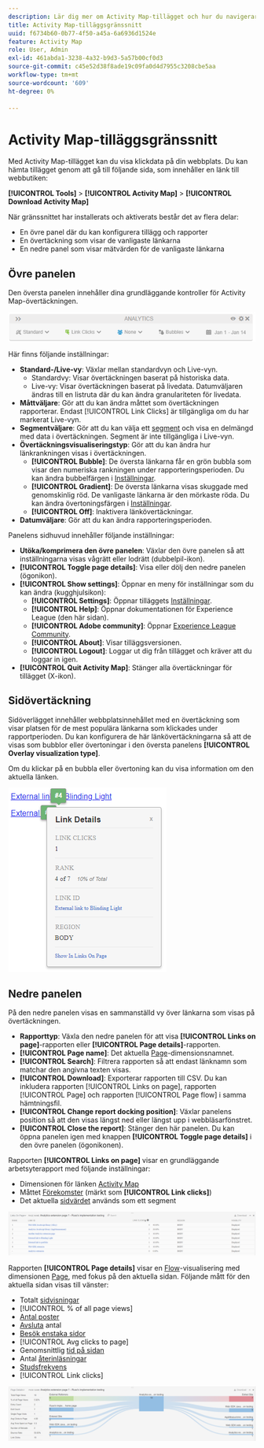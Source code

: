 ```yaml
---
description: Lär dig mer om Activity Map-tillägget och hur du navigerar i gränssnittet.
title: Activity Map-tilläggsgränssnitt
uuid: f6734b60-0b77-4f50-a45a-6a6936d1524e
feature: Activity Map
role: User, Admin
exl-id: 461abda1-3238-4a32-b9d3-5a57b00cf0d3
source-git-commit: c45e52d38f8ade19c09fa0d4d7955c3208cbe5aa
workflow-type: tm+mt
source-wordcount: '609'
ht-degree: 0%

---
```


# Activity Map-tilläggsgränssnitt

Med Activity Map-tillägget kan du visa klickdata på din webbplats. Du kan hämta tillägget genom att gå till följande sida, som innehåller en länk till webbutiken:

**[!UICONTROL Tools]** > **[!UICONTROL Activity Map]** > **[!UICONTROL Download Activity Map]**

När gränssnittet har installerats och aktiverats består det av flera delar:

* En övre panel där du kan konfigurera tillägg och rapporter
* En övertäckning som visar de vanligaste länkarna
* En nedre panel som visar mätvärden för de vanligaste länkarna

## Övre panelen

Den översta panelen innehåller dina grundläggande kontroller för Activity Map-övertäckningen.

![Övertäckning](../assets/overlay.png)

Här finns följande inställningar:

* **Standard-/Live-vy**: Växlar mellan standardvyn och Live-vyn.
   * Standardvy: Visar övertäckningen baserat på historiska data.
   * Live-vy: Visar övertäckningen baserat på livedata. Datumväljaren ändras till en listruta där du kan ändra granulariteten för livedata.
* **Måttväljare**: Gör att du kan ändra måttet som övertäckningen rapporterar. Endast [!UICONTROL Link Clicks] är tillgängliga om du har markerat Live-vyn.
* **Segmentväljare**: Gör att du kan välja ett [segment](/help/components/segmentation/seg-overview.md) och visa en delmängd med data i övertäckningen. Segment är inte tillgängliga i Live-vyn.
* **Övertäckningsvisualiseringstyp**: Gör att du kan ändra hur länkrankningen visas i övertäckningen.
   * **[!UICONTROL Bubble]**: De översta länkarna får en grön bubbla som visar den numeriska rankningen under rapporteringsperioden. Du kan ändra bubbelfärgen i [Inställningar](settings.md).
   * **[!UICONTROL Gradient]**: De översta länkarna visas skuggade med genomskinlig röd. De vanligaste länkarna är den mörkaste röda. Du kan ändra övertoningsfärgen i [Inställningar](settings.md).
   * **[!UICONTROL Off]**: Inaktivera länkövertäckningar.
* **Datumväljare**: Gör att du kan ändra rapporteringsperioden.

Panelens sidhuvud innehåller följande inställningar:

* **Utöka/komprimera den övre panelen**: Växlar den övre panelen så att inställningarna visas vågrätt eller lodrätt (dubbelpil-ikon).
* **[!UICONTROL Toggle page details]**: Visa eller dölj den nedre panelen (ögonikon).
* **[!UICONTROL Show settings]**: Öppnar en meny för inställningar som du kan ändra (kugghjulsikon):
   * **[!UICONTROL Settings]**: Öppnar tilläggets [Inställningar](settings.md).
   * **[!UICONTROL Help]**: Öppnar dokumentationen för Experience League (den här sidan).
   * **[!UICONTROL Adobe community]**: Öppnar [Experience League Community](https://experienceleaguecommunities.adobe.com/).
   * **[!UICONTROL About]**: Visar tilläggsversionen.
   * **[!UICONTROL Logout]**: Loggar ut dig från tillägget och kräver att du loggar in igen.
* **[!UICONTROL Quit Activity Map]**: Stänger alla övertäckningar för tillägget (X-ikon).

## Sidövertäckning

Sidöverlägget innehåller webbplatsinnehållet med en övertäckning som visar platsen för de mest populära länkarna som klickades under rapportperioden. Du kan konfigurera de här länkövertäckningarna så att de visas som bubblor eller övertoningar i den översta panelens **[!UICONTROL Overlay visualization type]**.

Om du klickar på en bubbla eller övertoning kan du visa information om den aktuella länken.

![Länkbubbla](../assets/link-bubble.png)

## Nedre panelen

På den nedre panelen visas en sammanställd vy över länkarna som visas på övertäckningen.

* **Rapporttyp**: Växla den nedre panelen för att visa **[!UICONTROL Links on page]**-rapporten eller **[!UICONTROL Page details]**-rapporten.
* **[!UICONTROL Page name]**: Det aktuella [Page](/help/components/dimensions/page.md)-dimensionsnamnet.
* **[!UICONTROL Search]**: Filtrera rapporten så att endast länknamn som matchar den angivna texten visas.
* **[!UICONTROL Download]**: Exporterar rapporten till CSV. Du kan inkludera rapporten [!UICONTROL Links on page], rapporten [!UICONTROL Page] och rapporten [!UICONTROL Page flow] i samma hämtningsfil.
* **[!UICONTROL Change report docking position]**: Växlar panelens position så att den visas längst ned eller längst upp i webbläsarfönstret.
* **[!UICONTROL Close the report]**: Stänger den här panelen. Du kan öppna panelen igen med knappen **[!UICONTROL Toggle page details]** i den övre panelen (ögonikonen).

Rapporten **[!UICONTROL Links on page]** visar en grundläggande arbetsyterapport med följande inställningar:

* Dimensionen för länken [Activity Map](/help/components/dimensions/activity-map-link.md)
* Måttet [Förekomster](/help/components/metrics/occurrences.md) (märkt som **[!UICONTROL Link clicks]**)
* Det aktuella [sidvärdet](/help/components/dimensions/page.md) används som ett segment

![Länkar på sidpanelen](../assets/links-on-page.png)

Rapporten **[!UICONTROL Page details]** visar en [Flow](/help/analyze/analysis-workspace/visualizations/c-flow/flow.md)-visualisering med dimensionen [Page](/help/components/dimensions/page.md), med fokus på den aktuella sidan. Följande mått för den aktuella sidan visas till vänster:

* Totalt [sidvisningar](/help/components/metrics/page-views.md)
* [!UICONTROL % of all page views]
* [Antal poster](/help/components/metrics/entries.md)
* [Avsluta](/help/components/metrics/exits.md) antal
* [Besök enstaka sidor](/help/components/metrics/single-page-visits.md)
* [!UICONTROL Avg clicks to page]
* Genomsnittlig [tid på sidan](/help/components/metrics/time-spent.md)
* Antal [återinläsningar](/help/components/metrics/reloads.md)
* [Studsfrekvens](/help/components/metrics/bounce-rate.md)
* [!UICONTROL Link clicks]

![Sidinformation](../assets/page-details.png)
